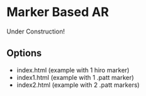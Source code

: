 # Marker Based AR
Under Construction!

## Options
* index.html (example with 1 hiro marker)
* index1.html (example with 1 .patt marker)
* index2.html (example with 2 .patt markers)
